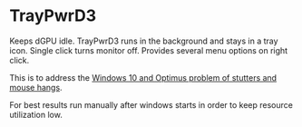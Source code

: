 # TrayPwrD3
Keeps dGPU idle. TrayPwrD3 runs in the background and stays in a tray icon. Single click turns monitor off. Provides several menu options on right click. 

This is to address the 
<a href="https://forums.geforce.com/default/topic/860554/geforce-mobile-gpus/windows-10-and-optimus/15/" target="_blank">Windows 10 and Optimus problem of stutters and mouse hangs</a>.

For best results run manually after windows starts in order to keep resource utilization low.

